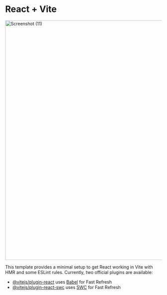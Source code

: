  # React + Vite
<img width="1366" height="768" alt="Screenshot (11)" src="https://github.com/user-attachments/assets/f161ecda-5df0-42d7-83ba-c6ae0e4a0ab0" /> 

 This template provides a minimal setup to get React working in Vite with HMR and some ESLint rules.
 Currently, two official plugins are available:
 - [@vitejs/plugin-react](https://github.com/vitejs/vite-plugin-react/blob/main/packages/plugin-react/README.md) uses [Babel](https://babeljs.io/) for Fast Refresh
 - [@vitejs/plugin-react-swc](https://github.com/vitejs/vite-plugin-react-swc) uses [SWC](https://swc.rs/) for Fast    Refresh

